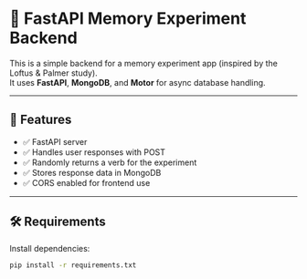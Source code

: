# 🚀 FastAPI Memory Experiment Backend

This is a simple backend for a memory experiment app (inspired by the Loftus & Palmer study).  
It uses **FastAPI**, **MongoDB**, and **Motor** for async database handling.

---

## 🧠 Features

- ✅ FastAPI server
- ✅ Handles user responses with POST
- ✅ Randomly returns a verb for the experiment
- ✅ Stores response data in MongoDB
- ✅ CORS enabled for frontend use

---

## 🛠 Requirements

Install dependencies:

```bash
pip install -r requirements.txt
